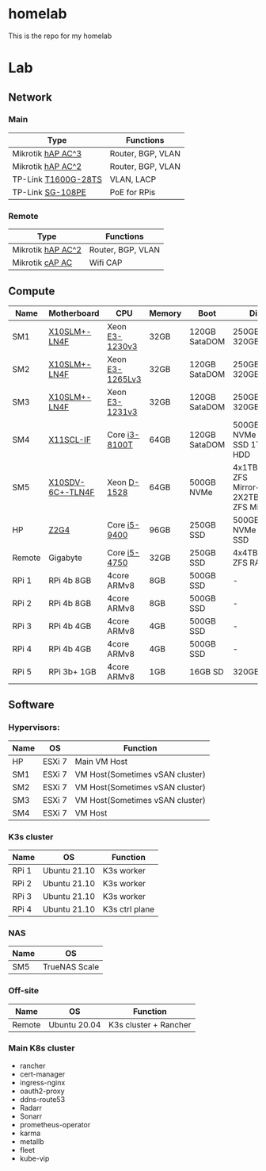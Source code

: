 # homelab
This is the repo for my homelab

# Lab

## Network

### Main
Type | Functions
----|----
Mikrotik [hAP AC^3](https://mikrotik.com/product/hap_ac3) | Router, BGP, VLAN
Mikrotik [hAP AC^2](https://mikrotik.com/product/hap_ac2) | Router, BGP, VLAN
TP-Link [T1600G-28TS](https://www.tp-link.com/business-networking/smart-switch/t1600g-28ts) | VLAN, LACP
TP-Link [SG-108PE](https://www.tp-link.com/hu/business-networking/easy-smart-switch/tl-sg108pe/) | PoE for RPis

### Remote
Type | Functions
----|----
Mikrotik [hAP AC^2](https://mikrotik.com/product/hap_ac2) | Router, BGP, VLAN
Mikrotik [cAP AC](https://mikrotik.com/product/cap_ac) | Wifi CAP

## Compute

Name | Motherboard | CPU | Memory | Boot | Disk | NIC
----|----|----|----|----|----|----
SM1 | [X10SLM+-LN4F](https://www.supermicro.com/en/products/motherboard/X10SLM+-LN4F)                    | Xeon [E3-1230v3](https://ark.intel.com/content/www/us/en/ark/products/75054/intel-xeon-processor-e3-1230-v3-8m-cache-3-30-ghz.html)  | 32GB | 120GB SataDOM | 250GB SSD 320GB HDD | 1IPMI, 4x1Gig
SM2 | [X10SLM+-LN4F](https://www.supermicro.com/en/products/motherboard/X10SLM+-LN4F)                    | Xeon [E3-1265Lv3](https://ark.intel.com/content/www/us/en/ark/products/75463/intel-xeon-processor-e31265l-v3-8m-cache-2-50-ghz.html) | 32GB | 120GB SataDOM | 250GB SSD 320GB HDD | 1IPMI, 4x1Gig
SM3 | [X10SLM+-LN4F](https://www.supermicro.com/en/products/motherboard/X10SLM+-LN4F)                    | Xeon [E3-1231v3](https://ark.intel.com/content/www/us/en/ark/products/80910/intel-xeon-processor-e31231-v3-8m-cache-3-40-ghz.html)   | 32GB | 120GB SataDOM | 250GB SSD 320GB HDD | 1IPMI, 4x1Gig
SM4 | [X11SCL-IF](https://www.supermicro.com/en/products/motherboard/X11SCL-IF)                          | Core [i3-8100T](https://ark.intel.com/content/www/us/en/ark/products/129944/intel-core-i38100t-processor-6m-cache-3-10-ghz.html)     | 64GB | 120GB SataDOM | 500GB NVMe 1TB SSD 1TB HDD  | 1IPMI, 2x1Gig
SM5 | [X10SDV-6C+-TLN4F](https://www.supermicro.com/en/products/motherboard/X10SDV-6C+-TLN4F)            | Xeon [D-1528](https://ark.intel.com/content/www/us/en/ark/products/91198/intel-xeon-processor-d1528-9m-cache-1-90-ghz.html)          | 64GB | 500GB NVMe| 4x1TB SSD ZFS Mirror+Stripe 2X2TB HDD ZFS Mirror| 1IPMI, 2x1Gig, 2x10Gig
HP | [Z2G4](https://support.hp.com/us-en/product/hp-z2-tower-g4-workstation/20063240/document/c06100744) | Core [i5-9400](https://ark.intel.com/content/www/us/en/ark/products/134898/intel-core-i59400-processor-9m-cache-up-to-4-10-ghz.html) | 96GB | 250GB SSD | 500GB NVMe 1TB SSD | 3x1Gig
Remote | Gigabyte                                                                                        | Core [i5-4750](https://ark.intel.com/content/www/us/en/ark/products/75043/intel-core-i5-4570-processor-6m-cache-up-to-3-60-ghz.html) | 32GB | 250GB SSD | 4x4TB HDD ZFS RAIDZ1 | 2x1Gig
RPi 1|  RPi 4b 8GB  | 4core ARMv8 | 8GB | 500GB SSD | -     | 1Gig
RPi 2|  RPi 4b 8GB  | 4core ARMv8 | 8GB | 500GB SSD | -     | 1Gig
RPi 3|  RPi 4b 4GB  | 4core ARMv8 | 4GB | 500GB SSD | -     | 1Gig
RPi 4|  RPi 4b 4GB  | 4core ARMv8 | 4GB | 500GB SSD | -     | 1Gig
RPi 5|  RPi 3b+ 1GB | 4core ARMv8 | 1GB | 16GB SD   | 320GB | 1Gig

## Software

### Hypervisors:
Name | OS | Function
---|---|---
HP | ESXi 7 | Main VM Host
SM1 |  ESXi 7 | VM Host(Sometimes vSAN cluster)
SM2 |  ESXi 7 | VM Host(Sometimes vSAN cluster)
SM3 |  ESXi 7 | VM Host(Sometimes vSAN cluster)
SM4 |  ESXi 7 | VM Host

### K3s cluster
Name | OS | Function
---|---|---
RPi 1 | Ubuntu 21.10 | K3s worker
RPi 2 | Ubuntu 21.10 | K3s worker
RPi 3 | Ubuntu 21.10 | K3s worker
RPi 4 | Ubuntu 21.10 | K3s ctrl plane

### NAS
Name | OS
---|---
SM5 | TrueNAS Scale

### Off-site
Name | OS | Function
---|---|---
Remote | Ubuntu 20.04 | K3s cluster + Rancher



### Main K8s cluster
* rancher
* cert-manager
* ingress-nginx
* oauth2-proxy
* ddns-route53
* Radarr
* Sonarr
* prometheus-operator
* karma
* metallb
* fleet
* kube-vip